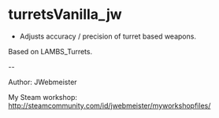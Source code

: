 # turretsVanilla_jw

- Adjusts accuracy / precision of turret based weapons. 

Based on LAMBS_Turrets.

--

Author:
JWebmeister

My Steam workshop: 
http://steamcommunity.com/id/jwebmeister/myworkshopfiles/